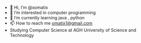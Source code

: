 - 👋 Hi, I’m @xomatix
- 👀 I’m interested in computer programming
- 🌱 I’m currently learning java , python
- 📫 How to reach me omatix1@gmail.com
- Studying Computer Science at AGH University of Science and Technology
<!---
xomatix/xomatix is a ✨ special ✨ repository because its `README.md` (this file) appears on your GitHub profile.
You can click the Preview link to take a look at your changes.
--->
